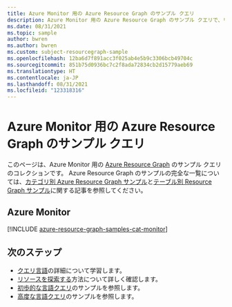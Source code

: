 ```yaml
---
title: Azure Monitor 用の Azure Resource Graph のサンプル クエリ
description: Azure Monitor 用の Azure Resource Graph のサンプル クエリで、リソースの種類とテーブルを使用して Azure Monitor 関連のリソースとプロパティにアクセスする方法を示しています。
ms.date: 08/31/2021
ms.topic: sample
author: bwren
ms.author: bwren
ms.custom: subject-resourcegraph-sample
ms.openlocfilehash: 12ba6d7f891acc3f025ab4e5b9c3306bcb49704c
ms.sourcegitcommit: 851b75d0936bc7c2f8ada72834cb2d15779aeb69
ms.translationtype: HT
ms.contentlocale: ja-JP
ms.lasthandoff: 08/31/2021
ms.locfileid: "123318316"
---
```

# <a name="azure-resource-graph-sample-queries-for-azure-monitor"></a>Azure Monitor 用の Azure Resource Graph のサンプル クエリ

このページは、Azure Monitor 用の [Azure Resource Graph](../governance/resource-graph/overview.md) のサンプル クエリのコレクションです。 Azure Resource Graph のサンプルの完全な一覧については、[カテゴリ別 Azure Resource Graph サンプル](../governance/resource-graph/samples/samples-by-category.md)と[テーブル別 Resource Graph サンプル](../governance/resource-graph/samples/samples-by-table.md)に関する記事を参照してください。

## <a name="azure-monitor"></a>Azure Monitor

[!INCLUDE [azure-resource-graph-samples-cat-monitor](../../includes/resource-graph/samples/bycat/azure-monitor.md)]

## <a name="next-steps"></a>次のステップ

- [クエリ言語](../governance/resource-graph/concepts/query-language.md)の詳細について学習します。
- [リソースを探索する](../governance/resource-graph/concepts/explore-resources.md)方法について詳しく確認します。
- [初歩的な言語クエリ](../governance/resource-graph/samples/starter.md)のサンプルを参照します。
- [高度な言語クエリ](../governance/resource-graph/samples/advanced.md)のサンプルを参照します。
